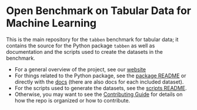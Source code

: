 # Open Benchmark on Tabular Data for Machine Learning

This is the main repository for the `tabben` benchmark for tabular data; 
it contains the source for the Python package `tabben` 
as well as documentation and the scripts used to create the datasets in the benchmark.

- For a general overview of the project, see our [website](https://www.tabben.org/)
- For things related to the Python package, see the [package README](/python/README.md) or directly with the [docs](/https://umd-otb.github.io/OpenTabularDataBenchmark/) (there are also docs for each included dataset). 
- For the scripts used to generate the datasets, see the [scripts README](/scripts/README.md).
- Otherwise, you may want to see the [Contributing Guide](CONTRIBUTING.md) for details on how the repo is organized or how to contribute.

